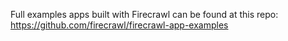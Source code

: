 Full examples apps built with Firecrawl can be found at this repo: https://github.com/firecrawl/firecrawl-app-examples
